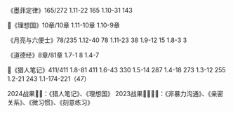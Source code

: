 《墨菲定律》165/272
1.11-22 165
1.10-31 143

💯《理想国》10章/10章
1.11-10章
1.10-9章

《月亮与六便士》78/235
1.12-40 78
1.11-23 38
1.9-12 15
1.8-3 3

《道德经》8章/81章
1.7-1 8
1.4-7

💯《猎人笔记》411/411
1.8-81 411
1.6-43 330
1.5-14 287
1.4-18 273
1.3-12 255
1.2-21 243
1.1-174-221（47）

2024战果💎💎：《猎人笔记》、《理想国》
2023战果💎💎💎💎：《非暴力沟通》、《亲密关系》、《微习惯》、《刻意练习》
